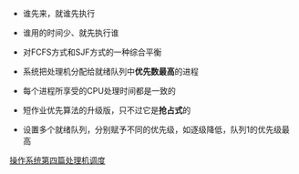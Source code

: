 - 谁先来，就谁先执行

- 谁用的时间少、就先执行谁

- 对FCFS方式和SJF方式的一种综合平衡

- 系统把处理机分配给就绪队列中**优先数最高**的进程

- 每个进程所享受的CPU处理时间都是一致的

- 短作业优先算法的升级版，只不过它是**抢占式**的

- 设置多个就绪队列，分别赋予不同的优先级，如逐级降低，队列1的优先级最高

 

 

 [操作系统第四篇处理机调度](https://mp.weixin.qq.com/s?__biz=MzI4Njg5MDA5NA==&mid=2247484186&idx=5&sn=54bda03c277af5283c9daff07fff4246&chksm=ebd7421bdca0cb0da6de8e2211049a7b9e95b0d4f5a76b9f6c68682d8648ecc71d92b12bcde3#rd)
